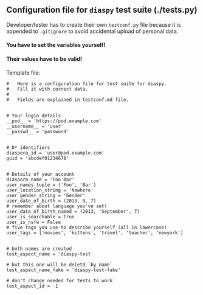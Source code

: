 ##  Configuration file for `diaspy` test suite (./tests.py)

Developer/tester has to create their own `testconf.py` file 
because it is appended to `.gitignore` to avoid accidental 
upload of personal data.


#### You have to set the variables yourself!
#### Their values have to be valid!

Template file:

    #   Here is a configuration file for test suite for diaspy.
    #   Fill it with correct data.
    #   
    #   Fields are explained in testconf.md file.


    # Your login details
    __pod__ = 'https://pod.example.com'
    __username__ = 'user'
    __passwd__ = 'password'


    # D* identifiers
    diaspora_id = 'user@pod.example.com'
    guid = 'abcdef01234678'


    # Details of your account
    diaspora_name = 'Foo Bar'
    user_names_tuple = ('Foo', 'Bar')
    user_location_string = 'Nowhere'
    user_gender_string = 'Gender'
    user_date_of_birth = (2013, 9, 7)
    # remember about language you've set!
    user_date_of_birth_named = (2013, 'September', 7)
    user_is_searchable = True
    user_is_nsfw = False
    # five tags you use to describe yourself (all in lowercase)
    user_tags = ['movies', 'kittens', 'travel', 'teacher', 'newyork']


    # both names are created
    test_aspect_name = 'diaspy-test'

    # but this one will be deletd `by name`
    test_aspect_name_fake = 'diaspy-test-fake'

    # don't change needed for tests to work
    test_aspect_id = -1
